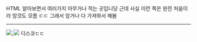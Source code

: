 HTML 알아보면서 여러가지 아무거나 적는 곳입니당
근데 사실 이런 쪽은 완전 처음이라 암것도 모름 ㄷㄷ
그래서 암거나 다 가져와서 해봄
<hr />
<a href="https://palways.github.io" target="_blank">
  <img src="https://img.shields.io/badge/허브깃-181717?style=flat-square&logo=GitHub&logoColor=white"/>
</a>
<img src="https://img.shields.io/badge/Beat\#0245-5865F2?style=flat-square&logo=Discord&logoColor=white"/>
디스코ㄷㄷ
